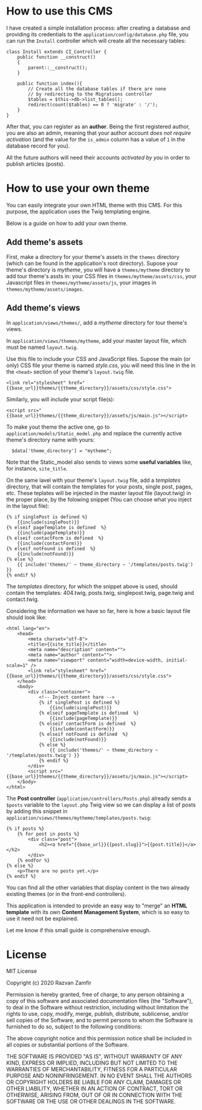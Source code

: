 # How to use this CMS


I have created a simple installation process: after creating a database and providing its credentials to the `application/config/database.php` file, you can run the `Install` controller which will create all the necessary tables:

    class Install extends CI_Controller {
        public function __construct()
        {
            parent::__construct();
        }
    
        public function index(){
            // Create all the database tables if there are none
            // by redirecting to the Migrations controller
            $tables = $this->db->list_tables();
            redirect(count($tables) == 0 ? 'migrate' : '/');
        }
    }


After that, you can register as an **author**. Being the first registered author, you are also an admin, meaning that your author account *does not require activation* (and the value for the `is_admin` column has a value of `1` in the database record for you). 

All the future authors will need their accounts *activated by you* in order to publish articles (posts).


# How to use your own theme


You can easily integrate your own HTML theme with this CMS. For this purpose, the application uses the Twig templating engine.

Below is a guide on how to add your own theme.

## Add theme's assets

First, make a directory for your theme's assets in the `themes` directory (which can be found in the application's root directory). Supose your theme's directory is *mytheme*, you will have a `themes/mytheme` directory to add tour theme's assts in: your CSS files in `themes/mytheme/assets/css`, your Javascript files in `themes/mytheme/assets/js`, your images in `themes/mytheme/assets/images`.

## Add theme's views

In `application/views/themes/`, add a *mytheme* directory for tour theme's views. 

In `application/views/themes/mytheme`, add your master layout file, which must be named `layout.twig`.

Use this file to include your CSS and JavaScript files. Supose the main (or only) CSS file your theme is named *style.css*, you will need this line in the in the `<head>` section of your theme's `layout.twig` file. 

    <link rel="stylesheet" href="{{base_url}}themes/{{theme_directory}}/assets/css/style.css">

Similarly, you will include your script file(s):

    <script src="{{base_url}}themes/{{theme_directory}}/assets/js/main.js"></script>

To make yout theme the active one, go to `application/models/Static_model.php` and replace the currently active theme's directory name with yours:

	  $data['theme_directory'] = "mytheme";

Note that the Static_model also sends to views some **useful variables** like, for instance, `site_title`.
 
 On the same lavel with your theme's `layout.twig` file, add a *templates* directory, that will contain the templates for your posts, single post, pages, etc. These teplates will be injected in the master layout file (layout.twig) in the proper place, by the folowing snippet (You can choose what you inject in the layout file):

	{% if singlePost is defined %}
		{{include(singlePost)}}
	{% elseif pageTemplate is defined  %}
		{{include(pageTemplate)}}
	{% elseif contactForm is defined  %}
		{{include(contactForm)}}
	{% elseif notFound is defined  %}
		{{include(notFound)}}
	{% else %}
		{{ include('themes/' ~ theme_directory ~ '/templates/posts.twig') }}				
	{% endif %}

The *templates* directory, for which the snippet above is used, should contain the templates: 404.twig, posts.twig, singlepost.twig, page.twig and contact.twig.

Considering the information we have so far, here is how a basic layout file should look like:

	<html lang="en">
		<head>
			<meta charset="utf-8">
			<title>{{site_title}}</title>
			<meta name="description" content="">
			<meta name="author" content="">
			<meta name="viewport" content="width=device-width, initial-scale=1" />
			<link rel="stylesheet" href="{{base_url}}themes/{{theme_directory}}/assets/css/style.css">
		</head>
		<body>
			<div class="container">
				<!-- Inject content hare -->
				{% if singlePost is defined %}
					{{include(singlePost)}}
				{% elseif pageTemplate is defined  %}
					{{include(pageTemplate)}}
				{% elseif contactForm is defined  %}
					{{include(contactForm)}}
				{% elseif notFound is defined  %}
					{{include(notFound)}}
				{% else %}
					{{ include('themes/' ~ theme_directory ~ '/templates/posts.twig') }}				
				{% endif %}
			</div>
			<script src="{{base_url}}themes/{{theme_directory}}/assets/js/main.js"></script>
		</body>
	</html>

The **Post controller** (`application/controllers/Posts.php`) already sends a `$posts` variable to the `layout.php` Twig view so we can display a list of posts by adding this snippet in `application/views/themes/mytheme/templates/posts.twig`:

	{% if posts %}
		{% for post in posts %}
			<div class="post">
				<h2><a href="{{base_url}}{{post.slug}}">{{post.title}}</a></h2>
			</div>
		{% endfor %}
	{% else %}
		<p>There are no posts yet.</p>
	{% endif %}

You can find all the other variables that display content in the two already existing themes (or in the front-end controllers).

This application is intended to provide an easy way to "merge" an **HTML template** with its own **Content Management System**, which is so easy to use it need not be explained.

Let me know if this small guide is comprehensive enough.

# License

MIT License

Copyright (c) 2020 Razvan Zamfir

Permission is hereby granted, free of charge, to any person obtaining a copy
of this software and associated documentation files (the "Software"), to deal
in the Software without restriction, including without limitation the rights
to use, copy, modify, merge, publish, distribute, sublicense, and/or sell
copies of the Software, and to permit persons to whom the Software is
furnished to do so, subject to the following conditions:

The above copyright notice and this permission notice shall be included in all
copies or substantial portions of the Software.

THE SOFTWARE IS PROVIDED "AS IS", WITHOUT WARRANTY OF ANY KIND, EXPRESS OR
IMPLIED, INCLUDING BUT NOT LIMITED TO THE WARRANTIES OF MERCHANTABILITY,
FITNESS FOR A PARTICULAR PURPOSE AND NONINFRINGEMENT. IN NO EVENT SHALL THE
AUTHORS OR COPYRIGHT HOLDERS BE LIABLE FOR ANY CLAIM, DAMAGES OR OTHER
LIABILITY, WHETHER IN AN ACTION OF CONTRACT, TORT OR OTHERWISE, ARISING FROM,
OUT OF OR IN CONNECTION WITH THE SOFTWARE OR THE USE OR OTHER DEALINGS IN THE
SOFTWARE.